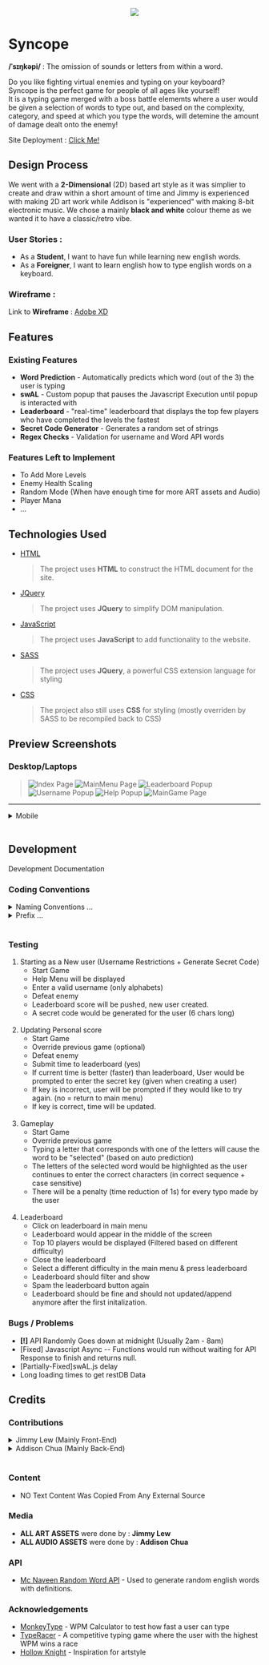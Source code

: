 <p align = "center">
  <img src = "Assets\images\pngs\Title.png" size = 200>
</p>

# Syncope
**/ˈsɪŋkəpi/** : The omission of sounds or letters from within a word.

Do you like fighting virtual enemies and typing on your keyboard? <br>
Syncope is the perfect game for people of all ages like yourself! <br>
It is a typing game merged with a boss battle elememts where a user would be given a selection of words to type out, and based on the complexity, category, and speed at which you type the words, will detemine the amount of damage dealt onto the enemy!

Site Deployment : [Click Me!](https://jimmy-lew.github.io/IDAssignment2/)
## Design Process

We went with a **2-Dimensional** (2D) based art style as it was simplier to create and draw within a short amount of time and Jimmy is experienced with making 2D art work while Addison is "experienced" with making 8-bit electronic music.
We chose a mainly **black and white** colour theme as we wanted it to have a classic/retro vibe.


### User Stories :

- As a **Student**, I want to have fun while learning new english words.
- As a **Foreigner**, I want to learn english how to type english words on a keyboard.

### Wireframe :
Link to **Wireframe** : [Adobe XD](https://xd.adobe.com/view/42c8e77e-dfd5-4384-90a9-9a535a64ced1-179b/)

## Features

### Existing Features

- **Word Prediction** - Automatically predicts which word (out of the 3) the user is typing
- **swAL** - Custom popup that pauses the Javascript Execution until popup is interacted with
- **Leaderboard** - "real-time" leaderboard that displays the top few players who have completed the levels the fastest
- **Secret Code Generator** - Generates a random set of strings 
- **Regex Checks** - Validation for username and Word API words


### Features Left to Implement

- To Add More Levels
- Enemy Health Scaling
- Random Mode (When have enough time for more ART assets and Audio)
- Player Mana
- ...

## Technologies Used

- [HTML](https://developer.mozilla.org/en-US/docs/Web/HTML)
  > The project uses **HTML** to construct the HTML document for the site.

- [JQuery](https://jquery.com)
  > The project uses **JQuery** to simplify DOM manipulation.

- [JavaScript](https://www.javascript.com/)
  > The project uses **JavaScript** to add functionality to the website.

- [SASS](https://sass-lang.com/)
  > The project uses **JQuery**, a powerful CSS extension language for styling

- [CSS](https://developer.mozilla.org/en-US/docs/Web/CSS)
  > The project also still uses **CSS** for styling (mostly overriden by SASS to be recompiled back to CSS)

## Preview Screenshots

### Desktop/Laptops
> ![Index Page](Assets/images/screenshots/Index.png)
> ![MainMenu Page](Assets/images/screenshots/MainMenu.png)
> ![Leaderboard Popup](Assets/images/screenshots/Leaderboard.png)
> ![Username Popup](Assets/images/screenshots/Username.png)
> ![Help Popup](Assets/images/screenshots/Help.png)
> ![MainGame Page](Assets/images/screenshots/MainGame.png)

---


<details>
<summary>Mobile</summary>
>> Heads Up :: Responsiveness was not mentioned in the Assignment Documentation, however, we added some bare minimum functionality and support for mobile. Given the nature of typing games, the experience is best on laptops or larger devices <br>
-- To be Updated Once Completed --

---
</details> <br>

## Development

Development Documentation

### Coding Conventions

<details>
<summary>Naming Conventions ...</summary>
    
| Type                                                         | Apply                                                        |
| ------------------------------------------------------------ | ------------------------------------------------------------ |
| camelCase                                                    | Variable name                                                |
| Formal<br />(like camelCase but first capital must be upper case, etc., MyName) | Class name<br />Class Properties<br />Function Name<br />Asset File Name<br />Folder Name |

---
</details>

<details>
<summary>Prefix ...</summary>
For Boolean type variable put 'is', 'has' related word in front of the variable name, etc., IsComplete, IsRequire, hasOrder, hasTicket.
</details> <br>

### Testing
1. Starting as a New user (Username Restrictions + Generate Secret Code)
   - Start Game
   - Help Menu will be displayed
   - Enter a valid username (only alphabets)
   - Defeat enemy
   - Leaderboard score will be pushed, new user created.
   - A secret code would be generated for the user (6 chars long)
<br><br>
1. Updating Personal score
   - Start Game
   - Override previous game (optional)
   - Defeat enemy
   - Submit time to leaderboard (yes)
   - If current time is better (faster) than leaderboard, User would be prompted to enter the secret key (given when creating a user)
   - If key is incorrect, user will be prompted if they would like to try again. (no = return to main menu)
   - If key is correct, time will be updated. 
<br><br>
1. Gameplay
   - Start Game
   - Override previous game
   - Typing a letter that corresponds with one of the letters will cause the word to be "selected" (based on auto prediction)
   - The letters of the selected word would be highlighted as the user continues to enter the correct characters (in correct sequence + case sensitive)
   - There will be a penalty (time reduction of 1s) for every typo made by the user
<br><br>
4. Leaderboard
   - Click on leaderboard in main menu
   - Leaderboard would appear in the middle of the screen
   - Top 10 players would be displayed (Filtered based on different difficulty)
   - Close the leaderboard
   - Select a different difficulty in the main menu & press leaderboard
   - Leaderboard should filter and show 
   - Spam the leaderboard button again
   - Leaderboard should be fine and should not updated/append anymore after the first initalization.

### Bugs / Problems
- **[!]** API Randomly Goes down at midnight (Usually 2am - 8am) 
- [Fixed] Javascript Async -- Functions would run without waiting for API Response to finish and returns null.
- [Partially-Fixed]swAL.js delay
- Long loading times to get restDB Data


## Credits

### Contributions
<details>
<summary>Jimmy Lew (Mainly Front-End)</summary>
- > index.html <br>
- > menu.html <br>
- > game.html <br>
- > CSS Files <br>
- > SASS Files <br>
- > disableZoom.js <br>
- > SWAL.js <br>
- > menu.js (Everything except sound part) <br>
- > LocalStorage.js <br>
- > ComboChaining (Assisted Addison: attack.js) <br>
- > Helped with .json files <br>
- - > * JS Code Cleaner (Helps to Simplify & Clean Up JS Functions) [Mostly after Addison Implements Functions] <br>
- > Artist & Art Designer

---
</details>

<details>
<summary>Addison Chua (Mainly Back-End)</summary>
- > api.js <br>
- > attack.js <br>
- > DOMInteraction.js <br>
- > main.js <br>
- > leaderboard.js + HTML <br>
- > menu.js (Audio part + Username Regex Check) <br>
- > enemy.js <br>
- > player.js <br>
- > bosses.json <br>
- > levels.json <br>
- > LocalStorage.js (Assisted Jimmy : TimeElapsedStorage + Modified getLevelJSON) <br>
- > Helped with DefineWordTime (localStorage.js) <br>
- > Wireframe Designs (Both High Fidelity & Low Fidelity) <br>
- > README.md <br>
- > Assist Jimmy In Front End <br>
- > Music / Audio Producer <br> <br>

Live Wakatime Contribution (Last 30 Days) : https://wakatime.com/@NotAddison/projects/sdydmimyop?start=2022-02-11&end=2022-02-17 <br>
Archive Wakatime Contribution : https://drive.google.com/drive/folders/1szsa-S51ETz_gtX2W-BSd1x1jUNpwxrk?usp=sharing <br>

---
</details> <br>

### Content
* NO Text Content Was Copied From Any External Source

### Media
* **ALL ART ASSETS** were done by : **Jimmy Lew**
* **ALL AUDIO ASSETS** were done by : **Addison Chua**

### API
- [Mc Naveen Random Word API](https://github.com/mcnaveen/Random-Words-API) - Used to generate random english words with definitions.

### Acknowledgements

- [MonkeyType](https://monkeytype.com/) - WPM Calculator to test how fast a user can type
- [TypeRacer](https://play.typeracer.com/) - A competitive typing game where the user with the highest WPM wins a race
- [Hollow Knight](https://static.wikia.nocookie.net/essentialsdocs/images/7/70/Battle.png/revision/latest?cb=20190219202514) - Inspiration for artstyle
